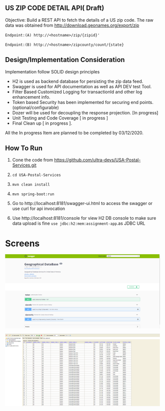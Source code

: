 ## US ZIP CODE DETAIL API( Draft)

Objective:  Build a REST API to fetch the details of a US zip code. The raw data was obtained from http://download.geonames.org/export/zip

`Endpoint:(A) http://<hostname>/zip/{zipid}'`

`Endpoint:(B) http://<hostname>/zipcounty/count/{state}`

## Design/Implementation Consideration

Implementation follow SOLID design principles  

-  H2 is used as backend database for persisting the zip data feed.
- Swagger is used for API documentation as well as  API DEV test Tool.
- Filter Based Customized Logging for transactionId and other log enhancement info.
- Token based Security has been implemented  for  securing end points.  (optional/configurable)
- Dozer will be used for decoupling  the response projection.  [In progress]
- Unit Testing and Code Coverage [ in progress ]
- Final Clean up [ in progress ].

All the In progress Item are planned to be completed by 03/12/2020.



## How To Run

1. Cone the code from https://github.com/ultra-devs/USA-Postal-Services.git

2. `cd USA-Postal-Services`

3. `mvn clean install`

4.  `mvn spring-boot:run`

5. Go to http://localhost:8181/swagger-ui.html to access the swagger  or use curl for api invocation

6. Use http://localhost:8181/console for view H2 DB console to make sure data upload is fine `use jdbc:h2:mem:assignment-app`.as JDBC URL

   

# Screens

![](documents/swagger-main-1.png)

 

![](documents/embedded-postal-h2-data.png)

 

